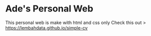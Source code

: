 # Ade's Personal Web
This personal web is make with html and css only
Check this out > https://lembahdata.github.io/simple-cv
